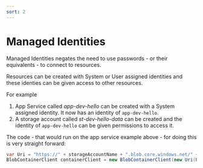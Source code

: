 ```yaml
---
sort: 2
---
```


# Managed Identities

Managed Identities negates the need to use passwords - or their equivalents - to connect to resources.

Resources can be created with System or User assigned identities and these identies can be given access to other resources.

For example
1.  App Service called *app-dev-hello* can be created with a System assigned identity.  It now has an identity of `app-dev-hello`.
2.  A storage account called *st-dev-hello-data* can be created and the identity of `app-dev-hello` can be given permissions to access it.

The code - that would run on the app service example above - for doing this is very straight forward:

```C#
var Uri = "https://" + storageAccountName + ".blob.core.windows.net/" + containerName;
BlobContainerClient containerClient = new BlobContainerClient(new Uri(Uri), new ManagedIdentityCredential());
```